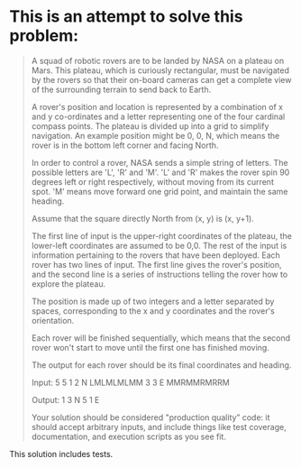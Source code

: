 # This is an attempt to solve this problem:

> A squad of robotic rovers are to be landed by NASA on a plateau on Mars. This plateau, which is curiously rectangular, must be navigated by the rovers so that their on-board cameras can get a complete view of the surrounding terrain to send back to Earth.
>
> A rover's position and location is represented by a combination of x and y co-ordinates and a letter representing one of the four cardinal compass points. The plateau is divided up into a grid to simplify navigation. An example position might be 0, 0, N, which means the rover is in the bottom left corner and facing North.
>
> In order to control a rover, NASA sends a simple string of letters. The possible letters are 'L', 'R' and 'M'. 'L' and 'R' makes the rover spin 90 degrees left or right respectively, without moving from its current spot. 'M' means move forward one grid point, and maintain the same heading.
>
> Assume that the square directly North from (x, y) is (x, y+1).
>
> The first line of input is the upper-right coordinates of the plateau, the lower-left coordinates are assumed to be 0,0. The rest of the input is information pertaining to the rovers that have been deployed. Each rover has two lines of input. The first line gives the rover's position, and the second line is a series of instructions telling the rover how to explore the plateau.
>
> The position is made up of two integers and a letter separated by spaces, corresponding to the x and y coordinates and the rover's orientation.
>
> Each rover will be finished sequentially, which means that the second rover won't start to move until the first one has finished moving.
>
> The output for each rover should be its final coordinates and heading.
>
> Input:
> 5 5
> 1 2 N
> LMLMLMLMM
> 3 3 E
> MMRMMRMRRM
>
> Output:
> 1 3 N
> 5 1 E
>
> Your solution should be considered "production quality” code: it should accept arbitrary inputs, and include things like test coverage, documentation, and execution scripts as you see fit.

This solution includes tests.
